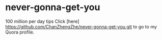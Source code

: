 # never-gonna-get-you
100 million per day tips
Click [here] https://github.com/ChanZhengZhe/never-gonna-get-you.git to go to my Quora profile.
